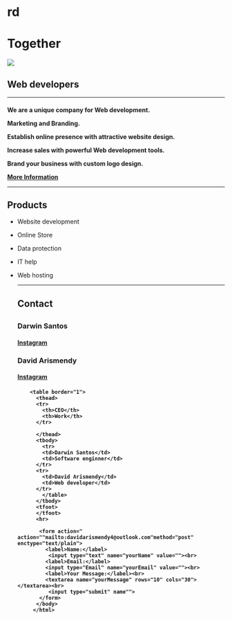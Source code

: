 # rd
<head>
  <h1>Together</h1>
  <meta charset="utf-8">
  <title> </title>
 
</head>
  
<body>
  <img src="https://kinsta.com/wp-content/uploads/2021/07/how-to-become-a-web-developer-1024x512.jpg"alt"">
 <h2>Web developers</h2>
  <hr>
  <h4><p>We are a unique company for Web development.</p>
    <p>Marketing and Branding.</p>
    <p>Establish online presence with attractive website design.</p>
    <p>Increase sales with powerful Web development tools.</p>
    <p>Brand your business with custom logo design.</p>
  <a href="https://darwinsantos.com/">More Information</a>
  <hr>
  <h2>Products</h2>
  <ul>
    <p><li>Website development</li><p>
    <p><li>Online Store</li><p>
    <p><li>Data protection</li><p>
    <p><li>IT help</li><p>
    <p><li>Web hosting</li><p>
 
 <hr>
    <h2>Contact<h2>
     <h3> <p>Darwin Santos</p></h3> 
       <h4><a href="https://www.instagram.com/davelopez0/?hl=en">Instagram</a><h4>
         <h3> <p>David Arismendy</p></h3>
         <h4><a href="https://www.instagram.com/binarydarwin/?hl=en">Instagram</a><h4>
   
        <table border="1">
          <thead>
          <tr>
            <th>CEO</th>
            <th>Work</th>
          </tr>
            
          </thead>
          <tbody>
            <tr>
            <td>Darwin Santos</td>
            <td>Software enginner</td>
          </tr>
          <tr>
            <td>David Arismendy</td>
            <td>Web developer</td>
          </tr>
            </table>
          </tbody>
          <tfoot>
          </tfoot>
          <hr>
           
           <form action=" action=""mailto:davidarismendy4@outlook.com"method="post" enctype="text/plain">
             <label>Name:</label>
              <input type="text" name="yourName" value=""><br>
             <label>Email:</label>
             <input type="Email" name="yourEmail" value=""><br>
             <label>Your Message:</label><br>
             <textarea name="yourMessage" rows="10" cols="30"></textarea><br>
              <input type="submit" name"">
           </form>
          </body>
         </html>

